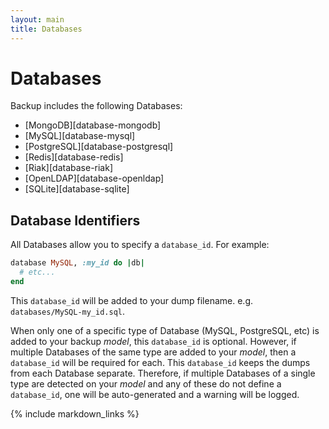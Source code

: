 ```yaml
---
layout: main
title: Databases
---
```


Databases
=========

Backup includes the following Databases:

- [MongoDB][database-mongodb]
- [MySQL][database-mysql]
- [PostgreSQL][database-postgresql]
- [Redis][database-redis]
- [Riak][database-riak]
- [OpenLDAP][database-openldap]
- [SQLite][database-sqlite]


Database Identifiers
--------------------

All Databases allow you to specify a `database_id`. For example:

```rb
database MySQL, :my_id do |db|
  # etc...
end
```

This `database_id` will be added to your dump filename. e.g. `databases/MySQL-my_id.sql`.

When only one of a specific type of Database (MySQL, PostgreSQL, etc) is added to your backup _model_,
this `database_id` is optional. However, if multiple Databases of the same type are added to your _model_,
then a `database_id` will be required for each. This `database_id` keeps the dumps from each Database separate.
Therefore, if multiple Databases of a single type are detected on your _model_ and any of these do not define a
`database_id`, one will be auto-generated and a warning will be logged.

{% include markdown_links %}
